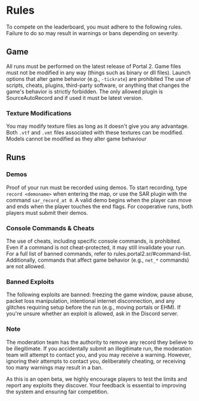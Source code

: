 # Rules

To compete on the leaderboard, you must adhere to the following rules. Failure to do so may result in warnings or bans depending on severity. 

## Game

All runs must be performed on the latest release of Portal 2. Game files must not be modified in any way (things such as binary or dll files).
Launch options that alter game behavior (e.g., `-tickrate`) are prohibited
The use of scripts, cheats, plugins, third-party software, or anything that changes the game's behavior is strictly forbidden.
The only allowed plugin is SourceAutoRecord and if used it must be latest version.

### Texture Modifications

You may modify texture files as long as it doesn't give you any advantage.
Both `.vtf` and `.vmt` files associated with these textures can be modified.
Models cannot be modified as they alter game behaviour 

## Runs

### Demos

Proof of your run must be recorded using demos. To start recording, type `record <demoname>` when entering the map, or use the SAR plugin with the command `sar_record_at 0`.
A valid demo begins when the player can move and ends when the player touches the end flags.
For cooperative runs, both players must submit their demos.

### Console Commands & Cheats

The use of cheats, including specific console commands, is prohibited. Even if a command is not cheat-protected, it may still invalidate your run. For a full list of banned commands, refer to rules.portal2.sr/#command-list.
Additionally, commands that affect game behavior (e.g., `net_*` commands) are not allowed.

### Banned Exploits

The following exploits are banned: freezing the game window, pause abuse, packet loss manipulation, intentional internet disconnection, and any glitches requiring setup before the run (e.g., moving portals or EHM).
If you're unsure whether an exploit is allowed, ask in the Discord server.

### Note

The moderation team has the authority to remove any record they believe to be illegitimate.
If you accidentally submit an illegitimate run, the moderation team will attempt to contact you, and you may receive a warning.
However, ignoring their attempts to contact you, deliberately cheating, or receiving too many warnings may result in a ban.

As this is an open beta, we highly encourage players to test the limits and report any exploits they discover. Your feedback is essential to improving the system and ensuring fair competition.
